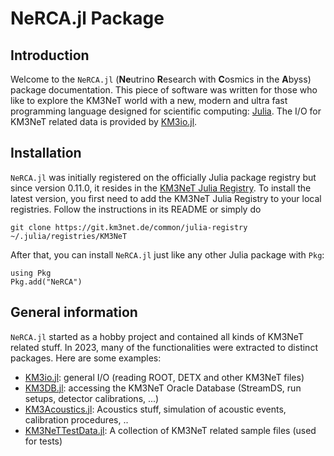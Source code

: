 # NeRCA.jl Package

## Introduction

Welcome to the `NeRCA.jl` (**Ne**utrino **R**esearch with **C**osmics in the **A**byss) package documentation. This piece of software was written
for those who like to explore the KM3NeT world with a new, modern and ultra fast
programming language designed for scientific computing: [Julia](https://www.julialang.org).
The I/O for KM3NeT related data is provided by [KM3io.jl](https://git.km3net.de/common/KM3io.jl).

## Installation

`NeRCA.jl` was initially registered on the officially Julia package registry but since version 0.11.0, it resides in the [KM3NeT Julia Registry](https://git.km3net.de/common/julia-registry). To install the latest version, you first need to add the KM3NeT Julia Registry to your local registries. Follow the instructions in its README or simply do

    git clone https://git.km3net.de/common/julia-registry ~/.julia/registries/KM3NeT

After that, you can install `NeRCA.jl` just like any other Julia package with `Pkg`:

```julia-repl
using Pkg
Pkg.add("NeRCA")
```

## General information

`NeRCA.jl` started as a hobby project and contained all kinds of KM3NeT related stuff. In 2023, many of the functionalities were extracted to distinct packages. Here are some examples:

- [KM3io.jl](https://git.km3net.de/common/KM3io.jl): general I/O (reading ROOT, DETX and other KM3NeT files)
- [KM3DB.jl](https://git.km3net.de/tgal/KM3DB.jl): accessing the KM3NeT Oracle Database (StreamDS, run setups, detector calibrations, ...)
- [KM3Acoustics.jl](https://git.km3net.de/acoustics/KM3Acoustics.jl): Acoustics stuff, simulation of acoustic events, calibration procedures, ..
- [KM3NeTTestData.jl](https://git.km3net.de/km3py/km3net-testdata): A collection of KM3NeT related sample files (used for tests)
